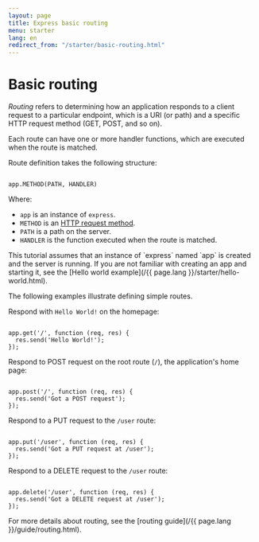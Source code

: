 ```yaml
---
layout: page
title: Express basic routing
menu: starter
lang: en
redirect_from: "/starter/basic-routing.html"
---
```


# Basic routing

_Routing_ refers to determining how an application responds to a client request to a particular endpoint, which is a URI (or path) and a specific HTTP request method (GET, POST, and so on).

Each route can have one or more handler functions, which are executed when the route is matched.

Route definition takes the following structure:
<pre><code class="language-javascript" translate="no">
app.METHOD(PATH, HANDLER)
</code></pre>

Where:

- `app` is an instance of `express`.
- `METHOD` is an [HTTP request method](http://en.wikipedia.org/wiki/Hypertext_Transfer_Protocol).
- `PATH` is a path on the server.
- `HANDLER` is the function executed when the route is matched.

<div class="doc-box doc-notice" markdown="1">
This tutorial assumes that an instance of `express` named `app` is created and the server is running. If you are not familiar with creating an app and starting it, see the [Hello world example](/{{ page.lang }}/starter/hello-world.html).
</div>

The following examples illustrate defining simple routes.

Respond with `Hello World!` on the homepage:

<pre><code class="language-javascript" translate="no">
app.get('/', function (req, res) {
  res.send('Hello World!');
});
</code></pre>

Respond to POST request on the root route (`/`), the application's home page:

<pre><code class="language-javascript" translate="no">
app.post('/', function (req, res) {
  res.send('Got a POST request');
});
</code></pre>

Respond to a PUT request to the `/user` route:

<pre><code class="language-javascript" translate="no">
app.put('/user', function (req, res) {
  res.send('Got a PUT request at /user');
});
</code></pre>

Respond to a DELETE request to the `/user` route:

<pre><code class="language-javascript" translate="no">
app.delete('/user', function (req, res) {
  res.send('Got a DELETE request at /user');
});
</code></pre>

For more details about routing, see the [routing guide](/{{ page.lang }}/guide/routing.html).
